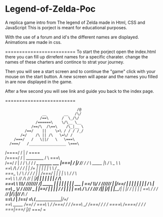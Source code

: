 # Legend-of-Zelda-Poc
A replica game intro from The legend of Zelda made in Html, CSS and JavaScript
This is porject is meant for educational purposes.

With the use of a forum and id's the different names are displayed.
Animations are made in css. 

=========================
To start the porject open the index.html there you can fill up dirrefent names for a specific charater.
change the names of these charters and contince to strat your journey.

Then you will see a start screen and to continue the "game" click with your mouse on the start button.
A new screen will apear and the names you filled in are now displayed in the game. 

After a few second you will see link and guide you back to the index page.

=========================


                                     /@
                     __        __   /\/
                    /==\      /  \_/\/   
                  /======\    \/\__ \__
                /==/\  /\==\    /\_|__ \
             /==/    ||    \=\ / / / /_/
           /=/    /\ || /\   \=\/ /     
        /===/   /   \||/   \   \===\
      /===/   /_________________ \===\
   /====/   / |                /  \====\
 /====/   /   |  _________    /  \   \===\  
 /==/   /     | /   /  \ / / /  __________\_____      ______       ___
|===| /       |/   /____/ / /   \   _____ |\   /      \   _ \      \  \
 \==\             /\   / / /     | |  /= \| | |        | | \ \     / _ \
 \===\__    \    /  \ / / /   /  | | /===/  | |        | |  \ \   / / \ \
   \==\ \    \\ /____/   /_\ //  | |_____/| | |        | |   | | / /___\ \
   \===\ \   \\\\\\\/   /////// /|  _____ | | |        | |   | | |  ___  |
     \==\/     \\\\/ / //////   \| |/==/ \| | |        | |   | | | /   \ |
     \==\     _ \\/ / /////    _ | |==/     | |        | |  / /  | |   | |
       \==\  / \ / / ///      /|\| |_____/| | |_____/| | |_/ /   | |   | |
       \==\ /   / / /________/ |/_________|/_________|/_____/   /___\ /___\
         \==\  /               | /==/
         \=\  /________________|/=/    
           \==\     _____     /==/ 
          / \===\   \   /   /===/
         / / /\===\  \_/  /===/
        / / /   \====\ /====/
       / / /      \===|===/
       |/_/         \===/
                      =
